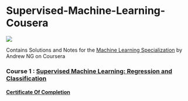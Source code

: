 # Supervised-Machine-Learning-Cousera



![](/resources/title-head.png)

Contains Solutions and Notes for the [Machine Learning Specialization](https://www.coursera.org/specializations/machine-learning-introduction/?utm_medium=coursera&utm_source=home-page&utm_campaign=mlslaunch2022IN) by Andrew NG on Coursera


### Course 1 : [Supervised Machine Learning: Regression and Classification ](https://www.coursera.org/learn/machine-learning?specialization=machine-learning-introduction)

#### [Certificate Of Completion](https://coursera.org/share/fc8b4b8dc7606eb51b160892cc34f932)

